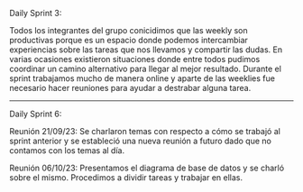 Daily Sprint 3:

Todos los integrantes del grupo conicidimos que las weekly son productivas porque es un espacio donde podemos intercambiar experiencias sobre las tareas que nos llevamos y compartir las dudas. 
En varias ocasiones existieron situaciones donde entre todos pudimos coordinar un camino alternativo para llegar al mejor resultado.
Durante el sprint trabajamos mucho de manera online y aparte de las weeklies fue necesario hacer reuniones para ayudar a destrabar alguna tarea. 

________________________________________________________________________________________________________________________________________________________________________________________________________________________________


Daily Sprint 6:

Reunión 21/09/23: Se charlaron temas con respecto a cómo se trabajó al sprint anterior y se estableció una nueva reunión a futuro dado que no contamos con los temas al día.

Reunión 06/10/23: Presentamos el diagrama de base de datos y se charló sobre el mismo. Procedimos a dividir tareas y trabajar en ellas.  

